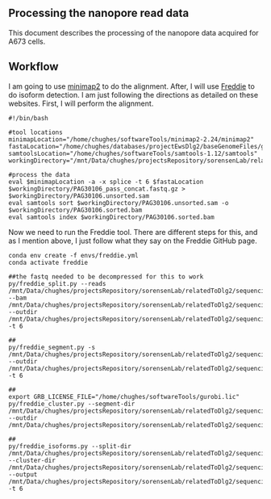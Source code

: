 ## Processing the nanopore read data

This document describes the processing of the nanopore data acquired for A673 cells.

## Workflow

I am going to use [minimap2](https://github.com/lh3/minimap2) to do the alignment. After, I will use [Freddie](https://github.com/vpc-ccg/freddie) to do isoform detection. I am just following the directions as detailed on these websites. First, I will perform the alignment.

```shell
#!/bin/bash

#tool locations
minimapLocation="/home/chughes/softwareTools/minimap2-2.24/minimap2"
fastaLocation="/home/chughes/databases/projectEwsDlg2/baseGenomeFiles/genome.fa"
samtoolsLocation="/home/chughes/softwareTools/samtools-1.12/samtools"
workingDirectory="/mnt/Data/chughes/projectsRepository/sorensenLab/relatedToDlg2/sequencing20210406_a673ShEwsFli1ParentNanopore"

#process the data
eval $minimapLocation -a -x splice -t 6 $fastaLocation $workingDirectory/PAG30106_pass_concat.fastq.gz > $workingDirectory/PAG30106.unsorted.sam
eval samtools sort $workingDirectory/PAG30106.unsorted.sam -o $workingDirectory/PAG30106.sorted.bam
eval samtools index $workingDirectory/PAG30106.sorted.bam
```

Now we need to run the Freddie tool. There are different steps for this, and as I mention above, I just follow what they say on the Freddie GitHub page.

```shell
conda env create -f envs/freddie.yml
conda activate freddie

##the fastq needed to be decompressed for this to work
py/freddie_split.py --reads /mnt/Data/chughes/projectsRepository/sorensenLab/relatedToDlg2/sequencing20210406_a673ShEwsFli1ParentNanopore/PAG30106.fastq --bam /mnt/Data/chughes/projectsRepository/sorensenLab/relatedToDlg2/sequencing20210406_a673ShEwsFli1ParentNanopore/PAG30106.sorted.bam --outdir /mnt/Data/chughes/projectsRepository/sorensenLab/relatedToDlg2/sequencing20210406_a673ShEwsFli1ParentNanopore/freddieSplit -t 6

##
py/freddie_segment.py -s /mnt/Data/chughes/projectsRepository/sorensenLab/relatedToDlg2/sequencing20210406_a673ShEwsFli1ParentNanopore/freddieSplit --outdir  /mnt/Data/chughes/projectsRepository/sorensenLab/relatedToDlg2/sequencing20210406_a673ShEwsFli1ParentNanopore/freddieSegment -t 6

##
export GRB_LICENSE_FILE="/home/chughes/softwareTools/gurobi.lic"
py/freddie_cluster.py --segment-dir /mnt/Data/chughes/projectsRepository/sorensenLab/relatedToDlg2/sequencing20210406_a673ShEwsFli1ParentNanopore/freddieSegment --outdir /mnt/Data/chughes/projectsRepository/sorensenLab/relatedToDlg2/sequencing20210406_a673ShEwsFli1ParentNanopore/freddieCluster

##
py/freddie_isoforms.py --split-dir /mnt/Data/chughes/projectsRepository/sorensenLab/relatedToDlg2/sequencing20210406_a673ShEwsFli1ParentNanopore/freddieSplit --cluster-dir /mnt/Data/chughes/projectsRepository/sorensenLab/relatedToDlg2/sequencing20210406_a673ShEwsFli1ParentNanopore/freddieCluster --output /mnt/Data/chughes/projectsRepository/sorensenLab/relatedToDlg2/sequencing20210406_a673ShEwsFli1ParentNanopore/freddieIsoforms/PAG30106.isoforms.gtf -t 6
```










